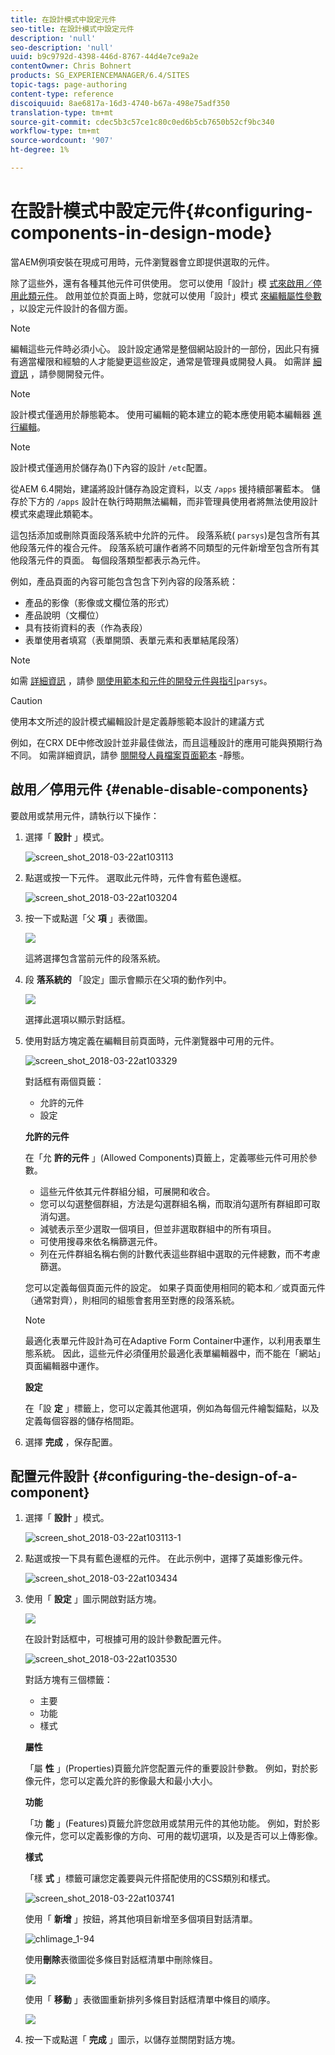 ```yaml
---
title: 在設計模式中設定元件
seo-title: 在設計模式中設定元件
description: 'null'
seo-description: 'null'
uuid: b9c9792d-4398-446d-8767-44d4e7ce9a2e
contentOwner: Chris Bohnert
products: SG_EXPERIENCEMANAGER/6.4/SITES
topic-tags: page-authoring
content-type: reference
discoiquuid: 8ae6817a-16d3-4740-b67a-498e75adf350
translation-type: tm+mt
source-git-commit: cdec5b3c57ce1c80c0ed6b5cb7650b52cf9bc340
workflow-type: tm+mt
source-wordcount: '907'
ht-degree: 1%

---
```



# 在設計模式中設定元件{#configuring-components-in-design-mode}

當AEM例項安裝在現成可用時，元件瀏覽器會立即提供選取的元件。

除了這些外，還有各種其他元件可供使用。 您可以使用「設計」模 [式來啟用／停用此類元件](#enable-disable-components)。 啟用並位於頁面上時，您就可以使用「設計」模式 [來編輯屬性參數](#configuring-the-design-of-a-component) ，以設定元件設計的各個方面。

>[!NOTE]
>
>編輯這些元件時必須小心。 設計設定通常是整個網站設計的一部份，因此只有擁有適當權限和經驗的人才能變更這些設定，通常是管理員或開發人員。 如需詳 [細資訊](/help/sites-developing/components.md) ，請參閱開發元件。

>[!NOTE]
>
>設計模式僅適用於靜態範本。 使用可編輯的範本建立的範本應使用範本編輯器 [進行編輯](/help/sites-authoring/templates.md)。

>[!NOTE]
>
>設計模式僅適用於儲存為()下內容的設計 `/etc`配置。
>
>從AEM 6.4開始，建議將設計儲存為設定資料，以支 `/apps` 援持續部署藍本。 儲存於下方的 `/apps` 設計在執行時期無法編輯，而非管理員使用者將無法使用設計模式來處理此類範本。

這包括添加或刪除頁面段落系統中允許的元件。 段落系統( `parsys`)是包含所有其他段落元件的複合元件。 段落系統可讓作者將不同類型的元件新增至包含所有其他段落元件的頁面。 每個段落類型都表示為元件。

例如，產品頁面的內容可能包含包含下列內容的段落系統：

* 產品的影像（影像或文欄位落的形式）
* 產品說明（文欄位）
* 具有技術資料的表（作為表段）
* 表單使用者填寫（表單開頭、表單元素和表單結尾段落）

>[!NOTE]
>
>如需 [詳細資訊](/help/sites-developing/components.md) ，請參 [閱使用範本和元件的開發元件與指引](/help/sites-developing/dev-guidelines-bestpractices.md#guidelines-for-using-templates-and-components)`parsys`。

>[!CAUTION]
>
>使用本文所述的設計模式編輯設計是定義靜態範本設計的建議方式
>
>例如，在CRX DE中修改設計並非最佳做法，而且這種設計的應用可能與預期行為不同。 如需詳細資訊，請參 [閱開發人員檔案頁面範本](/help/sites-developing/page-templates-static.md#how-template-designs-are-applied) -靜態。

## 啟用／停用元件 {#enable-disable-components}

要啟用或禁用元件，請執行以下操作：

1. 選擇「 **設計** 」模式。

   ![screen_shot_2018-03-22at103113](assets/screen_shot_2018-03-22at103113.png)

1. 點選或按一下元件。 選取此元件時，元件會有藍色邊框。

   ![screen_shot_2018-03-22at103204](assets/screen_shot_2018-03-22at103204.png)

1. 按一下或點選「父 **項** 」表徵圖。

   ![](do-not-localize/screen_shot_2018-03-22at103204.png)

   這將選擇包含當前元件的段落系統。

1. 段 **落系統的** 「設定」圖示會顯示在父項的動作列中。

   ![](do-not-localize/screen_shot_2018-03-22at103256.png)

   選擇此選項以顯示對話框。

1. 使用對話方塊定義在編輯目前頁面時，元件瀏覽器中可用的元件。

   ![screen_shot_2018-03-22at103329](assets/screen_shot_2018-03-22at103329.png)

   對話框有兩個頁籤：

   * 允許的元件
   * 設定

   **允許的元件**

   在「允 **許的元件** 」(Allowed Components)頁籤上，定義哪些元件可用於參數。

   * 這些元件依其元件群組分組，可展開和收合。
   * 您可以勾選整個群組，方法是勾選群組名稱，而取消勾選所有群組即可取消勾選。
   * 減號表示至少選取一個項目，但並非選取群組中的所有項目。
   * 可使用搜尋來依名稱篩選元件。
   * 列在元件群組名稱右側的計數代表這些群組中選取的元件總數，而不考慮篩選。

   您可以定義每個頁面元件的設定。 如果子頁面使用相同的範本和／或頁面元件（通常對齊），則相同的組態會套用至對應的段落系統。

   >[!NOTE]
   >
   >最適化表單元件設計為可在Adaptive Form Container中運作，以利用表單生態系統。 因此，這些元件必須僅用於最適化表單編輯器中，而不能在「網站」頁面編輯器中運作。

   **設定**

   在「設 **定** 」標籤上，您可以定義其他選項，例如為每個元件繪製錨點，以及定義每個容器的儲存格間距。

1. 選擇 **完成** ，保存配置。

## 配置元件設計 {#configuring-the-design-of-a-component}

1. 選擇「 **設計** 」模式。

   ![screen_shot_2018-03-22at103113-1](assets/screen_shot_2018-03-22at103113-1.png)

1. 點選或按一下具有藍色邊框的元件。 在此示例中，選擇了英雄影像元件。

   ![screen_shot_2018-03-22at103434](assets/screen_shot_2018-03-22at103434.png)

1. 使用「 **設定** 」圖示開啟對話方塊。

   ![](do-not-localize/screen_shot_2018-03-22at103256-1.png)

   在設計對話框中，可根據可用的設計參數配置元件。

   ![screen_shot_2018-03-22at103530](assets/screen_shot_2018-03-22at103530.png)

   對話方塊有三個標籤：

   * 主要
   * 功能
   * 樣式

   **屬性**

   「屬 **性** 」(Properties)頁籤允許您配置元件的重要設計參數。 例如，對於影像元件，您可以定義允許的影像最大和最小大小。

   **功能**

   「功 **能** 」(Features)頁籤允許您啟用或禁用元件的其他功能。 例如，對於影像元件，您可以定義影像的方向、可用的裁切選項，以及是否可以上傳影像。

   **樣式**

   「樣 **式** 」標籤可讓您定義要與元件搭配使用的CSS類別和樣式。

   ![screen_shot_2018-03-22at103741](assets/screen_shot_2018-03-22at103741.png)

   使用「 **新增** 」按鈕，將其他項目新增至多個項目對話清單。

   ![chlimage_1-94](assets/chlimage_1-94.png)

   使用**刪除**表徵圖從多條目對話框清單中刪除條目。

   ![](do-not-localize/screen_shot_2018-03-22at103809.png)

   使用「 **移動** 」表徵圖重新排列多條目對話框清單中條目的順序。

   ![](do-not-localize/screen_shot_2018-03-22at103816.png)

1. 按一下或點選「 **完成** 」圖示，以儲存並關閉對話方塊。

